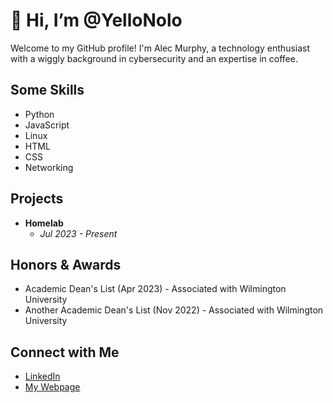 # 👋 Hi, I’m @YelloNolo
  
Welcome to my GitHub profile! I'm Alec Murphy, a technology enthusiast with a wiggly background in cybersecurity and an expertise in coffee. 

## Some Skills
- Python
- JavaScript
- Linux
- HTML
- CSS
- Networking

## Projects
- **Homelab**
  - *Jul 2023 - Present*

## Honors & Awards
- Academic Dean's List (Apr 2023) - Associated with Wilmington University
- Another Academic Dean's List (Nov 2022) - Associated with Wilmington University

## Connect with Me
- [LinkedIn](https://www.linkedin.com/in/alecmurp)
- [My Webpage](https://www.yello.page/)
